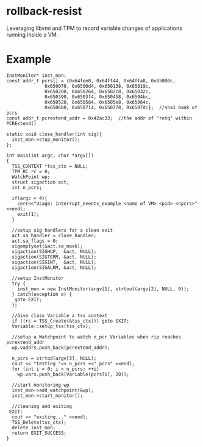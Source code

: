 # rollback-resist
Leveraging libvmi and TPM to record variable changes of applications running inside a VM.


# Example
    InstMonitor* inst_mon;
    const addr_t pcrs[] = {0x64fee0, 0x64ff44, 0x64ffa8, 0x65000c,
		          0x650070, 0x6500d4, 0x650138, 0x65019c,
		          0x650200, 0x650264, 0x6502c8, 0x65032c,
		          0x650390, 0x6503f4, 0x650458, 0x6504bc,
		          0x650520, 0x650584, 0x6505e8, 0x65064c,
		          0x6506b0, 0x650714, 0x650778, 0x6507dc};  //sha1 bank of pcrs
    const addr_t pcrextend_addr = 0x42ac33;  //the addr of "retq" within PCRExtend()

    static void close_handler(int sig){
      inst_mon->stop_monitor();
    };

    int main(int argc, char *argv[])
    {
      TSS_CONTEXT *tss_ctx = NULL;
      TPM_RC rc = 0;
      WatchPoint wp;
      struct sigaction act;
      int n_pcrs;
    
      if(argc < 4){
        cerr<<"Usage: interrupt_events_example <name of VM> <pid> <npcrs>" <<endl;
        exit(1);
      }
    
      //setup sig handlers for a clean exit
      act.sa_handler = close_handler;
      act.sa_flags = 0;
      sigemptyset(&act.sa_mask);
      sigaction(SIGHUP,  &act, NULL);
      sigaction(SIGTERM, &act, NULL);
      sigaction(SIGINT,  &act, NULL);
      sigaction(SIGALRM, &act, NULL);
    
      //setup InstMonitor
      try {
        inst_mon = new InstMonitor(argv[1], strtoul(argv[2], NULL, 0));
      } catch(exception e) {
       goto EXIT;
      };

      //Give class Variable a tss context
      if ((rc = TSS_Create(&tss_ctx))) goto EXIT;
      Variable::setup_tss(tss_ctx);
    
      //setup a Watchpoint to watch n_pcr Variables when rip reaches pcrextend_addr
      wp.vaddrs.push_back(pcrextend_addr);
      
      n_pcrs = strtod(argv[3], NULL);
      cout << "testing "<< n_pcrs <<" pcrs" <<endl;
      for (int i = 0; i < n_pcrs; ++i)
        wp.vars.push_back(Variable(pcrs[i], 20));

      //start monitoring wp
      inst_mon->add_watchpoint(&wp);
      inst_mon->start_monitor();

      //cleaning and exiting
     EXIT:
      cout << "exiting..." <<endl;
      TSS_Delete(tss_ctx);
      delete inst_mon;
      return EXIT_SUCCESS;
    }
